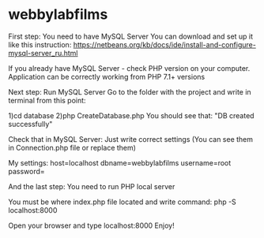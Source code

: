 # webbylabfilms
First step: You need to have MySQL Server
You can download and set up it like this instruction:
https://netbeans.org/kb/docs/ide/install-and-configure-mysql-server_ru.html

If you already have MySQL Server - check PHP version on your computer.
Application can be correctly working from PHP 7.1+ versions

Next step:
Run MySQL Server
Go to the folder with the project and write in terminal from this point:

1)cd database
2)php CreateDatabase.php
You should see that: "DB created successfully"

Check that in MySQL Server:
Just write correct settings
(You can see them in Connection.php file or replace them)

My settings:
host=localhost
dbname=webbylabfilms
username=root
password=

And the last step:
You need to run PHP local server

You must be where index.php file located and write command:
php -S localhost:8000

Open your browser and type localhost:8000
Enjoy!
